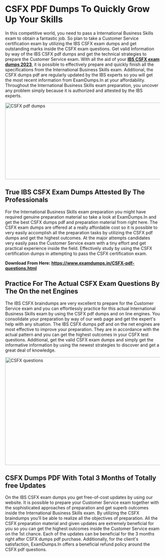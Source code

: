 <h1><strong>CSFX PDF Dumps To Quickly Grow Up Your Skills</strong></h1>
<p>In this competitive world, you need to pass a International Business Skills exam to obtain a fantastic job. So plan to take a Customer Service certification exam by utilizing the IBS CSFX exam dumps and get outstanding marks inside the CSFX exam questions. Get valid Information by way of the IBS CSFX pdf dumps and get the technical strategies to prepare the Customer Service exam. With all the aid of your <strong><a href="https://www.examdumps.in/CSFX-pdf-questions.html">IBS CSFX exam dumps 2023</a></strong>, it is possible to effectively prepare and quickly finish all the specifications from the International Business Skills exam. Additional, the CSFX dumps pdf are regularly updated by the IBS experts so you will get the most recent information from ExamDumps.In at your affordability. Throughout the International Business Skills exam preparation, you uncover any problem simply because it is authorized and attested by the IBS experts.</p>
<p><img src="https://i.ibb.co/zxJwW90/Copy-of-Online-Classes-Twitter-header-post-Made-with-Poster-My-Wall-1.png" alt="CSFX pdf dumps" width="750" height="250" /></p>
<h2><strong>True IBS CSFX Exam Dumps Attested By The Professionals</strong></h2>
<p>For the International Business Skills exam preparation you might have required genuine preparation material so take a look at ExamDumps.In and get the best CSFX dumps pdf and preparation material from right here. The CSFX exam dumps are offered at a really affordable cost so it is possible to very easily accomplish all the preparation tasks by utilizing the CSFX pdf dumps and get the highest outcomes. At the major attempts candidates very easily pass the Customer Service exam with a tiny effort and get practical experience inside the field. Effectively study by using the CSFX certification dumps in attempting to pass the CSFX certification exam.</p>
<p><strong>Download From Here:&nbsp;<a href="https://www.examdumps.in/CSFX-pdf-questions.html">https://www.examdumps.in/CSFX-pdf-questions.html</a></strong></p>
<h2><strong>Practice For The Actual CSFX Exam Questions By The On the net Engines</strong></h2>
<p>The IBS CSFX braindumps are very excellent to prepare for the Customer Service exam and you can effortlessly practice for this actual International Business Skills exam by using the CSFX pdf dumps and on line engines. You consolidate your preparation by way of our web page and get the expert's help with any situation. The IBS CSFX dumps pdf and on the net engines are most effective to improve your preparation. They are in accordance with the actual pattern and you can get the highest outcomes in your CSFX test questions. Additional, get the valid CSFX exam dumps and simply get the informative information by using the newest strategies to discover and get a great deal of knowledge.</p>
<p><a href="https://www.examdumps.in/CSFX-pdf-questions.html"><img src="https://i.ibb.co/QkNtdwY/Copy-of-Zoom-Online-Classes-Facebook-Share-Po-Made-with-Poster-My-Wall-1.jpg" alt="CSFX questions" width="670" height="352" /></a></p>
<h2><strong>CSFX Dumps PDF With Total 3 Months of Totally free Updates</strong></h2>
<p>On the IBS CSFX exam dumps you get free-of-cost updates by using our website. It is possible to prepare your Customer Service exam together with the sophisticated approaches of preparation and get superb outcomes inside the International Business Skills exam. By utilizing the CSFX braindumps you'll be able to realize all the objectives of preparation. All the CSFX preparation material and given updates are extremely beneficial for you so you can get the highest outcomes inside the Customer Service exam on the 1st chance. Each of the updates can be beneficial for the 3 months right after CSFX dumps pdf purchase. Additionally, for the client's satisfaction, ExamDumps.In offers a beneficial refund policy around the CSFX pdf questions.</p>
